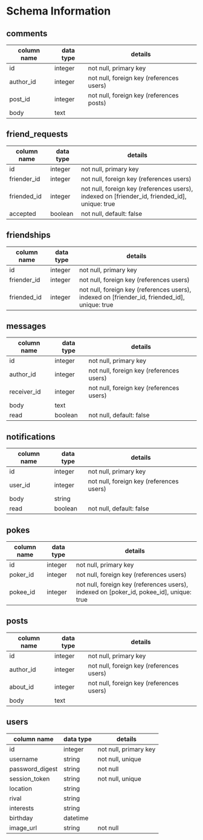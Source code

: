 # Schema Information

## comments
column name | data type | details
------------|-----------|-----------------------
id          | integer   | not null, primary key
author_id   | integer   | not null, foreign key (references users)
post_id     | integer   | not null, foreign key (references posts)
body        | text      |

## friend_requests
column name | data type | details
------------|-----------|-----------------------
id          | integer   | not null, primary key
friender_id | integer   | not null, foreign key (references users)
friended_id | integer   | not null, foreign key (references users), indexed on [friender_id, friended_id], unique: true
accepted    | boolean   | not null, default: false

## friendships
column name | data type | details
------------|-----------|-----------------------
id          | integer   | not null, primary key
friender_id | integer   | not null, foreign key (references users)
friended_id | integer   | not null, foreign key (references users), indexed on [friender_id, friended_id], unique: true

## messages
column name | data type | details
------------|-----------|-----------------------
id          | integer   | not null, primary key
author_id   | integer   | not null, foreign key (references users)
receiver_id | integer   | not null, foreign key (references users)
body        | text      |
read        | boolean   | not null, default: false

## notifications
column name | data type | details
------------|-----------|-----------------------
id          | integer   | not null, primary key
user_id     | integer   | not null, foreign key (references users)
body        | string    |
read        | boolean   | not null, default: false

## pokes
column name | data type | details
------------|-----------|-----------------------
id          | integer   | not null, primary key
poker_id    | integer   | not null, foreign key (references users)
pokee_id    | integer   | not null, foreign key (references users), indexed on [poker_id, pokee_id], unique: true

## posts
column name | data type | details
------------|-----------|-----------------------
id          | integer   | not null, primary key
author_id   | integer   | not null, foreign key (references users)
about_id    | integer   | not null, foreign key (references users)
body        | text      |

## users
column name     | data type | details
----------------|-----------|-----------------------
id              | integer   | not null, primary key
username        | string    | not null, unique
password_digest | string    | not null
session_token   | string    | not null, unique
location        | string    |
rival           | string    |
interests       | string    |
birthday        | datetime  |
image_url       | string    | not null


